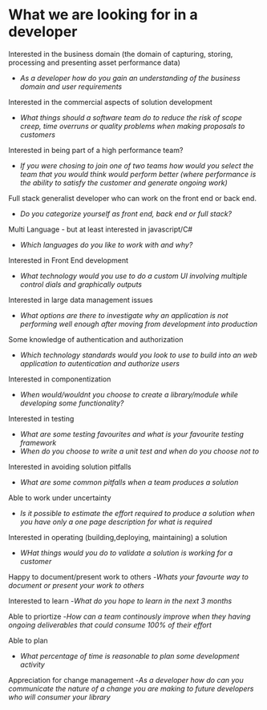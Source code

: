 # What we are looking for in a developer

Interested in the business domain (the domain of capturing, storing, processing and presenting asset performance data)
- *As a developer how do you gain an understanding of the business domain and user requirements*

Interested in the commercial aspects of solution development
- *What things should a software team do to reduce the risk of scope creep, time overruns or quality problems when making proposals to customers*

Interested in being part of a high performance team?
- *If you were chosing to join one of two teams how would you select the team that you would think would perform better (where performance is the ability to satisfy the customer and generate ongoing work)*

Full stack generalist developer who can work on the front end or back end.
- *Do you categorize yourself as front end, back end or full stack?*

Multi Language - but at least interested in javascript/C#
- *Which languages do you like to work with and why?*

Interested in Front End development
- *What technology would you use to do a custom UI involving multiple control dials and graphically outputs*

Interested in large data management issues
- *What options are there to investigate why an application is not performing well enough after moving from development into production*

Some knowledge of authentication and authorization
- *Which technology standards would you look to use to build into an web application to autentication and authorize users*

Interested in componentization
- *When would/wouldnt you choose to create a library/module while developing some  functionality?*

Interested in testing
- *What are some testing favourites and what is your favourite testing framework*
- *When do you choose to write a unit test and when do you choose not to*

Interested in avoiding solution pitfalls
- *What are some common pitfalls when a team produces a solution*

Able to work under uncertainty
- *Is it possible to estimate the effort required to produce a solution when you have only a one page description for what is required*

Interested in operating (building,deploying, maintaining) a solution
- *WHat things would you do to validate a solution is working for a customer*

Happy to document/present work to others
-*Whats your favourte way to document or present your work to others*

Interested to learn
-*What do you hope to learn in the next 3 months*

Able to priortize
-*How can a team continously improve when they having ongoing deliverables that could consume 100% of their effort*

Able to plan
- *What percentage of time is reasonable to plan some development activity*

Appreciation for change management
-*As a developer how do can you communicate the nature of a change you are making to future developers who will consumer your library*